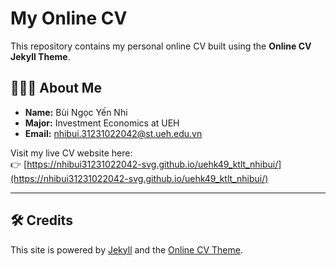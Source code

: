 # My Online CV

This repository contains my personal online CV built using the **Online CV Jekyll Theme**.

## 👩🏻‍💼 About Me
- **Name:** Bùi Ngọc Yến Nhi  
- **Major:** Investment Economics at UEH  
- **Email:** nhibui.31231022042@st.ueh.edu.vn  

Visit my live CV website here:  
👉 [https://nhibui31231022042-svg.github.io/uehk49_ktlt_nhibui/](https://nhibui31231022042-svg.github.io/uehk49_ktlt_nhibui/)

---

## 🛠️ Credits
This site is powered by [Jekyll](https://jekyllrb.com) and the [Online CV Theme](https://github.com/sharu725/online-cv).



 
